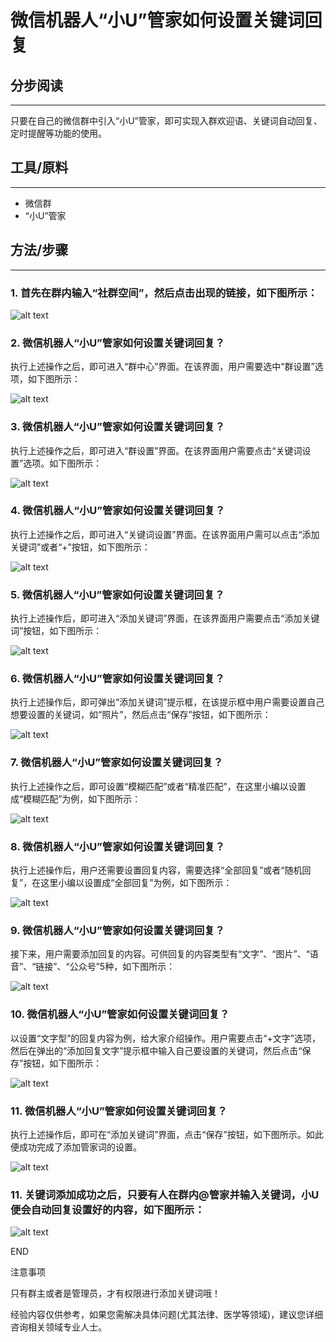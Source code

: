 # 微信机器人“小U”管家如何设置关键词回复

## 分步阅读

---

只要在自己的微信群中引入“小U”管家，即可实现入群欢迎语、关键词自动回复、定时提醒等功能的使用。

## 工具/原料

---

- 微信群
- “小U”管家


## 方法/步骤

---

### 1. 首先在群内输入“社群空间”，然后点击出现的链接，如下图所示：

![alt text][logo1]

[logo1]: 1.png "Logo Title Text 2"

### 2. 微信机器人“小U”管家如何设置关键词回复？

执行上述操作之后，即可进入“群中心”界面。在该界面，用户需要选中“群设置”选项，如下图所示：

![alt text][logo2]

[logo2]: 2.png "Logo Title Text 2"

### 3. 微信机器人“小U”管家如何设置关键词回复？

执行上述操作之后，即可进入“群设置”界面。在该界面用户需要点击“关键词设置”选项。如下图所示：

![alt text][logo3]

[logo3]: 3.png "Logo Title Text 2"

### 4. 微信机器人“小U”管家如何设置关键词回复？

执行上述操作之后，即可进入“关键词设置”界面。在该界面用户需可以点击“添加关键词”或者“+”按钮，如下图所示：

![alt text][logo4]

[logo4]: 4.png "Logo Title Text 2"

### 5. 微信机器人“小U”管家如何设置关键词回复？

执行上述操作后，即可进入“添加关键词”界面，在该界面用户需要点击“添加关键词”按钮，如下图所示：

![alt text][logo5]

[logo5]: 5.png "Logo Title Text 2"

### 6. 微信机器人“小U”管家如何设置关键词回复？

执行上述操作后，即可弹出“添加关键词”提示框，在该提示框中用户需要设置自己想要设置的关键词，如“照片”，然后点击“保存”按钮，如下图所示：

![alt text][logo6]

[logo6]: 6.png "Logo Title Text 2"

### 7. 微信机器人“小U”管家如何设置关键词回复？

执行上述操作之后，即可设置“模糊匹配”或者“精准匹配”，在这里小编以设置成“模糊匹配”为例，如下图所示：

![alt text][logo7]

[logo7]: 7.png "Logo Title Text 2"

### 8. 微信机器人“小U”管家如何设置关键词回复？

执行上述操作后，用户还需要设置回复内容，需要选择“全部回复”或者“随机回复”，在这里小编以设置成“全部回复”为例，如下图所示：

![alt text][logo8]

[logo8]: 8.png "Logo Title Text 2"

### 9. 微信机器人“小U”管家如何设置关键词回复？

接下来，用户需要添加回复的内容。可供回复的内容类型有“文字”、“图片”、“语音”、“链接”、“公众号”5种，如下图所示：

![alt text][logo9]

[logo9]: 9.png "Logo Title Text 2"

### 10. 微信机器人“小U”管家如何设置关键词回复？


以设置“文字型”的回复内容为例，给大家介绍操作。用户需要点击“+文字”选项，然后在弹出的“添加回复文字”提示框中输入自己要设置的关键词，然后点击“保存”按钮，如下图所示：

![alt text][logo10]

[logo10]: 10.png "Logo Title Text 2"

### 11. 微信机器人“小U”管家如何设置关键词回复？

执行上述操作后，即可在“添加关键词”界面，点击“保存”按钮，如下图所示。如此便成功完成了添加管家词的设置。

![alt text][logo11]

[logo11]: 11.png "Logo Title Text 2"


### 11. 关键词添加成功之后，只要有人在群内@管家并输入关键词，小U便会自动回复设置好的内容，如下图所示：

![alt text][logo12]

[logo12]: 12.png "Logo Title Text 2"

END

注意事项

只有群主或者是管理员，才有权限进行添加关键词哦！

经验内容仅供参考，如果您需解决具体问题(尤其法律、医学等领域)，建议您详细咨询相关领域专业人士。